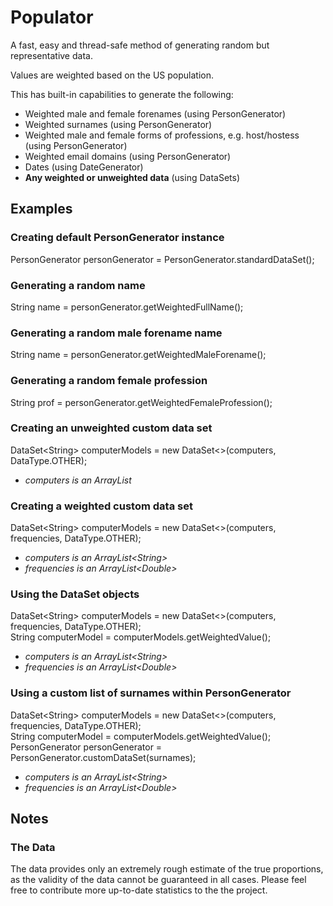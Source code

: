 # Populator
A fast, easy and thread-safe method of generating random but representative data.

Values are weighted based on the US population.

This has built-in capabilities to generate the following:
- Weighted male and female forenames (using PersonGenerator)
- Weighted surnames (using PersonGenerator)
- Weighted male and female forms of professions, e.g. host/hostess (using PersonGenerator)
- Weighted email domains (using PersonGenerator)
- Dates (using DateGenerator)
- **Any weighted or unweighted data** (using DataSets)

## Examples

### Creating default PersonGenerator instance  
PersonGenerator personGenerator = PersonGenerator.standardDataSet();

### Generating a random name  
String name = personGenerator.getWeightedFullName();

### Generating a random male forename name  
String name = personGenerator.getWeightedMaleForename();

### Generating a random female profession  
String prof = personGenerator.getWeightedFemaleProfession();

### Creating an unweighted custom data set  
DataSet\<String\> computerModels = new DataSet\<\>(computers, DataType.OTHER);
- *computers is an ArrayList<String>*

### Creating a weighted custom data set  
DataSet\<String\> computerModels = new DataSet\<\>(computers, frequencies, DataType.OTHER);
- *computers is an ArrayList\<String\>*  
- *frequencies is an ArrayList\<Double\>*  

### Using the DataSet objects  
DataSet\<String\> computerModels = new DataSet\<\>(computers, frequencies, DataType.OTHER);  
String computerModel = computerModels.getWeightedValue();
- *computers is an ArrayList\<String\>*  
- *frequencies is an ArrayList\<Double\>*  

### Using a custom list of surnames within PersonGenerator  
DataSet\<String\> computerModels = new DataSet\<\>(computers, frequencies, DataType.OTHER);  
String computerModel = computerModels.getWeightedValue();  
PersonGenerator personGenerator = PersonGenerator.customDataSet(surnames);
- *computers is an ArrayList\<String\>*  
- *frequencies is an ArrayList\<Double\>*  

## Notes

### The Data  
The data provides only an extremely rough estimate of the true proportions, as the validity of the
data cannot be guaranteed in all cases. Please feel free to contribute more up-to-date statistics
to the the project.